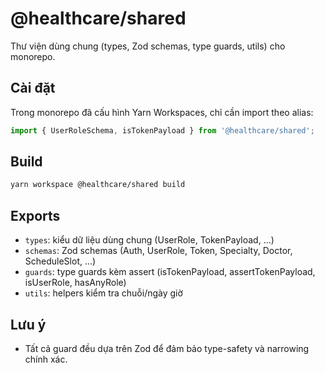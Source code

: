 # @healthcare/shared

Thư viện dùng chung (types, Zod schemas, type guards, utils) cho monorepo.

## Cài đặt

Trong monorepo đã cấu hình Yarn Workspaces, chỉ cần import theo alias:

```ts
import { UserRoleSchema, isTokenPayload } from '@healthcare/shared';
```

## Build

```bash
yarn workspace @healthcare/shared build
```

## Exports

- `types`: kiểu dữ liệu dùng chung (UserRole, TokenPayload, ...)
- `schemas`: Zod schemas (Auth, UserRole, Token, Specialty, Doctor, ScheduleSlot, ...)
- `guards`: type guards kèm assert (isTokenPayload, assertTokenPayload, isUserRole, hasAnyRole)
- `utils`: helpers kiểm tra chuỗi/ngày giờ

## Lưu ý

- Tất cả guard đều dựa trên Zod để đảm bảo type-safety và narrowing chính xác.
